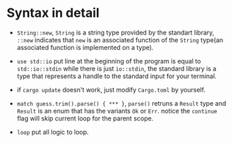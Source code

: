 # Syntax in detail

- `String::new`, `String` is a string type provided by the standart library, `::new` indicates that `new` is an associated function of the `String` type(an associated function is implemented on a type).

- `use std::io` put line at the beginning of the program is equal to `std::io::stdin` while there is just `io::stdin`, the standard library is a type that represents a handle to the standard input for your terminal.

- if `cargo update` doesn't work, just modify `Cargo.toml` by yourself.

- `match guess.trim().parse() { *** }`, `parse()` retruns a `Result` type and `Result` is an enum that has the variants `Ok` or `Err`. notice the `continue` flag will skip current loop for the parent scope.

- `loop` put all logic to loop.
